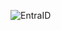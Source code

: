 ![EntraID](https://github.com/IvanSotomayor/azureAdministrator/assets/63268327/b1f115a8-4e0c-456e-bf95-f752384ebe4f)
